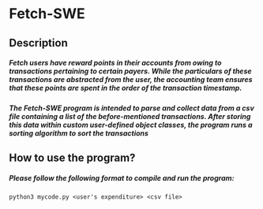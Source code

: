 # Fetch-SWE
## Description
##### Fetch users have reward points in their accounts from owing to transactions pertaining to certain payers. While the particulars of these transactions are abstracted from the user, the accounting team ensures that these points are spent in the order of the transaction timestamp.
##### The Fetch-SWE program is intended to parse and collect data from a csv file containing a list of the before-mentioned transactions. After storing this data within custom user-defined object classes, the program runs a sorting algorithm to sort the transactions
## How to use the program?
##### Please follow the following format to compile and run the program:
```
python3 mycode.py <user's expenditure> <csv file>
```
